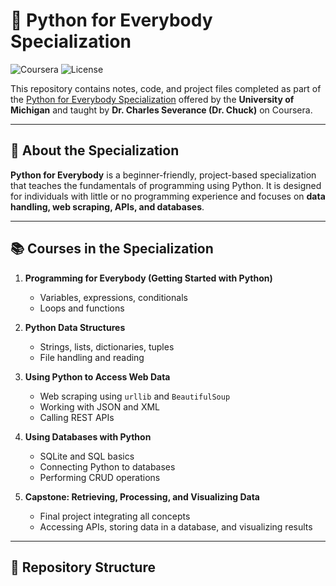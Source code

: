 # 🐍 Python for Everybody Specialization

![Coursera](https://img.shields.io/badge/Coursera-UofMichigan-blue)
![License](https://img.shields.io/badge/Level-Beginner-green)

This repository contains notes, code, and project files completed as part of the [Python for Everybody Specialization](https://www.coursera.org/programs/open-access-guyana-ngeor/specializations/python?source=search) offered by the **University of Michigan** and taught by **Dr. Charles Severance (Dr. Chuck)** on Coursera.

---

## 🧠 About the Specialization

**Python for Everybody** is a beginner-friendly, project-based specialization that teaches the fundamentals of programming using Python. It is designed for individuals with little or no programming experience and focuses on **data handling, web scraping, APIs, and databases**.

---

## 📚 Courses in the Specialization

1. **Programming for Everybody (Getting Started with Python)**
   - Variables, expressions, conditionals
   - Loops and functions

2. **Python Data Structures**
   - Strings, lists, dictionaries, tuples
   - File handling and reading

3. **Using Python to Access Web Data**
   - Web scraping using `urllib` and `BeautifulSoup`
   - Working with JSON and XML
   - Calling REST APIs

4. **Using Databases with Python**
   - SQLite and SQL basics
   - Connecting Python to databases
   - Performing CRUD operations

5. **Capstone: Retrieving, Processing, and Visualizing Data**
   - Final project integrating all concepts
   - Accessing APIs, storing data in a database, and visualizing results

---

## 📁 Repository Structure

